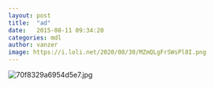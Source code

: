 ```yaml
---
layout: post
title:  "ad"
date:   2015-08-11 09:34:20
categories: mdl
author: vanzer
image: https://i.loli.net/2020/08/30/MZmQLgFrSWsPl8I.png
---
```

![70f8329a6954d5e7.jpg](https://i.loli.net/2020/08/30/sGYgXJotU5eRhDP.jpg)
